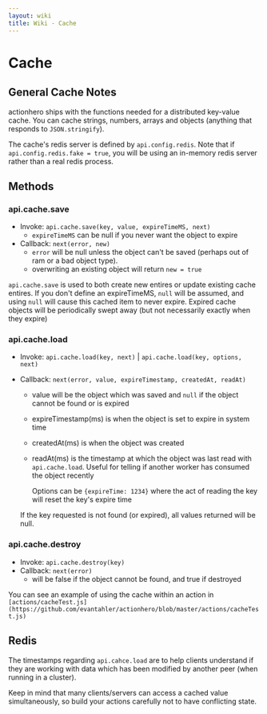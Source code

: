 ```yaml
---
layout: wiki
title: Wiki - Cache
---
```


# Cache

## General Cache Notes

actionhero ships with the functions needed for a distributed key-value cache.  You can cache strings, numbers, arrays and objects (anything that responds to `JSON.stringify`).  

The cache's redis server is defined by `api.config.redis`.  Note that if `api.config.redis.fake = true`, you will be using an in-memory redis server rather than a real redis process.

## Methods

### api.cache.save

* Invoke: `api.cache.save(key, value, expireTimeMS, next)`
	* `expireTimeMS` can be null if you never want the object to expire 
* Callback: `next(error, new)`
	* `error` will be null unless the object can't be saved (perhaps out of ram or a bad object type).
	* overwriting an existing object will return `new = true`
	
`api.cache.save` is used to both create new entires or update existing cache entires.  If you don't define an expireTimeMS, `null` will be assumed, and using `null` will cause this cached item to never expire.  Expired cache objects will be periodically swept away (but not necessarily exactly when they expire)

### api.cache.load

* Invoke: `api.cache.load(key, next)` | `api.cache.load(key, options, next)`
* Callback: `next(error, value, expireTimestamp, createdAt, readAt)`
	* value will be the object which was saved and `null` if the object cannot be found or is expired
	* expireTimestamp(ms) is when the object is set to expire in system time
	* createdAt(ms) is when the object was created
	* readAt(ms) is the timestamp at which the object was last read with `api.cache.load`.  Useful for telling if another worker has consumed the object recently

        Options can be `{expireTime: 1234}` where the act of reading the key will reset the key's expire time
	
	If the key requested is not found (or expired), all values returned will be null.

### api.cache.destroy

* Invoke: `api.cache.destroy(key)`
* Callback: `next(error)`
	* will be false if the object cannot be found, and true if destroyed
	
You can see an example of using the cache within an action in `[actions/cacheTest.js](https://github.com/evantahler/actionhero/blob/master/actions/cacheTest.js)`

## Redis

The timestamps regarding `api.cahce.load` are to help clients understand if they are working with data which has been modified by another peer (when running in a cluster).

Keep in mind that many clients/servers can access a cached value simultaneously, so build your actions carefully not to have conflicting state.